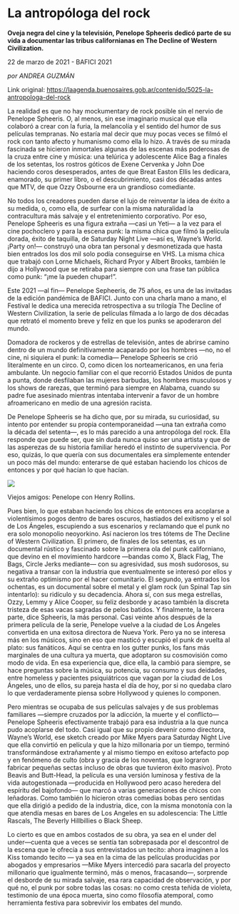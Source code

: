 # La antropóloga del rock

**Oveja negra del cine y la televisión, Penelope Spheeris dedicó parte de su vida a documentar las tribus californianas en The Decline of Western Civilization.**

22 de marzo de 2021 -  BAFICI 2021

_por ANDREA GUZMÁN_

Link original: https://laagenda.buenosaires.gob.ar/contenido/5025-la-antropologa-del-rock



La realidad es que no hay mockumentary de rock posible sin el nervio de Penelope Spheeris. O, al menos, sin ese imaginario musical que ella colaboró a crear con la furia, la melancolía y el sentido del humor de sus películas tempranas. No estaría mal decir que muy pocas veces se filmó el rock con tanto afecto y humanismo como ella lo hizo. A través de su mirada fascinada se hicieron inmortales algunas de las escenas más poderosas de la cruza entre cine y música: una telúrica y adolescente Alice Bag a finales de los setentas, los rostros góticos de Exene Cervenka y John Doe haciendo coros desesperados, antes de que Breat Easton Ellis les dedicara, enamorado, su primer libro, o el descubrimiento, casi dos décadas antes que MTV, de que Ozzy Osbourne era un grandioso comediante.




No todos los creadores pueden darse el lujo de reinventar la idea de éxito a su medida, o, como ella, de surfear con la misma naturalidad la contracultura más salvaje y el entretenimiento corporativo. Por eso, Penelope Spheeris es una figura extraña —casi un Yeti— a la vez para el cine pochoclero y para la escena punk: la misma chica que filmó la película dorada, éxito de taquilla, de Saturday Night Live —así es, Wayne’s World. ¡Party on!— construyó una obra tan personal y desmonetizada que hasta bien entrados los dos mil solo podía conseguirse en VHS. La misma chica que trabajó con Lorne Michaels, Richard Pryor y Albert Brooks, también le dijo a Hollywood que se retiraba para siempre con una frase tan pública como punk: “¡me la pueden chupar!”.




Este 2021 —al fin— Penelope Sepheeris, de 75 años, es una de las invitadas de la edición pandémica de BAFICI. Junto con una charla mano a mano, el Festival le dedica una merecida retrospectiva a su trilogía The Decline of Western Civilization, la serie de películas filmada a lo largo de dos décadas que retrató el momento breve y feliz en que los punks se apoderaron del mundo.




Domadora de rockeros y de estrellas de televisión, antes de abrirse camino dentro de un mundo definitivamente acaparado por los hombres —no, no el cine, ni siquiera el punk: la comedia— Penelope Spheeris se crió literalmente en un circo. O, como dicen los norteamericanos, en una feria ambulante. Un negocio familiar con el que recorrió Estados Unidos de punta a punta, donde desfilaban las mujeres barbudas, los hombres musculosos y los shows de rarezas, que terminó para siempre en Alabama, cuando su padre fue asesinado mientras intentaba intervenir a favor de un hombre afroamericano en medio de una agresión racista.




De Penelope Spheeris se ha dicho que, por su mirada, su curiosidad, su intento por entender su propia contemporaneidad —una tan extraña como la década del setenta—, es lo más parecido a una antropóloga del rock. Ella responde que puede ser, que sin duda nunca quiso ser una artista y que de las asperezas de su historia familiar heredó el instinto de supervivencia. Por eso, quizás, lo que quería con sus documentales era simplemente entender un poco más del mundo: enterarse de qué estaban haciendo los chicos de entonces y por qué hacían lo que hacían.




![](https://cdn.flowlikemusic.com/files/images/45684/98587b2d-54c3-41e6-907b-4c1779d001ff.jpeg)




Viejos amigos: Penelope con Henry Rollins.




Pues bien, lo que estaban haciendo los chicos de entonces era acoplarse a violentísimos pogos dentro de bares oscuros, hastiados del exitismo y el sol de Los Ángeles, escupiendo a sus escenarios y reclamando que el punk no era solo monopolio neoyorkino. Así nacieron los tres tótems de The Decline of Western Civilization. El primero, de finales de los setentas, es un documental rústico y fascinado sobre la primera ola del punk californiano, que devino en el movimiento hardcore —bandas como X, Black Flag, The Bags, Circle Jerks mediante— con su agresividad, sus mosh sudorosos, su negativa a transar con la industria que eventualmente se interesó por ellos y su extraño optimismo por el hacer comunitario. El segundo, ya entrados los ochentas, es un documental sobre el metal y el glam rock (un Spinal Tap sin intentarlo): su ridículo y su decadencia. Ahora sí, con sus mega estrellas, Ozzy, Lemmy y Alice Cooper, su feliz desborde y acaso también la discreta tristeza de esas vacas sagradas de pelos batidos. Y finalmente, la tercera parte, dice Spheeris, la más personal. Casi veinte años después de la primera película de la serie, Penelope vuelve a la ciudad de Los Ángeles convertida en una exitosa directora de Nueva York. Pero ya no se interesa más en los músicos, sino en eso que masticó y escupió el punk de vuelta al plato: sus fanáticos. Aquí se centra en los gutter punks, los fans más marginales de una cultura ya muerta, que adoptaron su cosmovisión como modo de vida. En esa experiencia que, dice ella, la cambió para siempre, se hace preguntas sobre la música, su potencia, su consumo y sus deidades, entre homeless y pacientes psiquiátricos que vagan por la ciudad de Los Ángeles, uno de ellos, su pareja hasta el día de hoy, por si no quedaba claro lo que verdaderamente piensa sobre Hollywood y quienes lo componen.




Pero mientras se ocupaba de sus películas salvajes y de sus problemas familiares —siempre cruzados por la adicción, la muerte y el conflicto— Penelope Spheeris efectivamente trabajó para esa industria a la que nunca pudo acoplarse del todo. Casi igual que su propio devenir como directora, Wayne’s World, ese sketch creado por Mike Myers para Saturday Night Live que ella convirtió en película y que la hizo millonaria por un tiempo, terminó transformándose extrañamente y al mismo tiempo en exitoso artefacto pop y en fenómeno de culto (obra y gracia de los noventas, que lograron fabricar pequeñas sectas incluso de obras que tuvieron éxito masivo). Proto Beavis and Butt-Head, la película es una versión luminosa y festiva de la vida autogestionada —producida en Hollywood pero acaso heredera del espíritu del bajofondo— que marcó a varias generaciones de chicos con leñadoras. Como también lo hicieron otras comedias bobas pero sentidas que ella dirigió a pedido de la industria, dice, con la misma monotonía con la que atendía mesas en bares de Los Angeles en su adolescencia: The Little Rascals, The Beverly Hillbillies o Black Sheep.




Lo cierto es que en ambos costados de su obra, ya sea en el under del under—cuenta que a veces se sentía tan sobrepasada por el descontrol de la escena que le ofrecía a sus entrevistados un tecito: ahora imaginen a los Kiss tomando tecito — ya sea en la cima de las películas producidas por abogados y empresarios —Mike Myers intercedió para sacarla del proyecto millonario que igualmente terminó, más o menos, fracasando—, sorprende el desborde de su mirada salvaje, esa rara capacidad de observación, y por qué no, el punk por sobre todas las cosas: no como cresta teñida de violeta, testimonio de una época muerta, sino como filosofía atemporal, como herramienta festiva para sobrevivir los embates del mundo.



